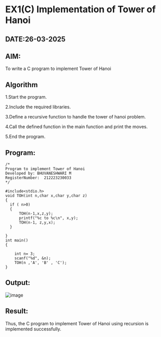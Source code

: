 # EX1(C) Implementation of Tower of Hanoi
## DATE:26-03-2025
## AIM:
To write a C program to implement Tower of Hanoi

## Algorithm
1.Start the program.

2.Include the required libraries.

3.Define a recursive function to handle the tower of hanoi problem.

4.Call the defined function in the main function and print the moves.

5.End the program. 

## Program:
```
/*
Program to implement Tower of Hanoi
Developed by: BHUVANESHWARI M
RegisterNumber:  212223230033
*/

#include<stdio.h>
void TOH(int n,char x,char y,char z)
{
  if ( n>0)
  {
      TOH(n-1,x,z,y);
      printf("%c to %c\n", x,y);
      TOH(n-1, z,y,x);
  }
  
}
int main()
{
    
    int n= 3;
    scanf("%d", &n);
    TOH(n ,'A', 'B' , 'C');
}
```

## Output:
![image](https://github.com/user-attachments/assets/1f7270f7-ec3e-479b-ba9d-6154912d5211)



## Result:
Thus, the C program to implement Tower of Hanoi using recursion is implemented successfully.
